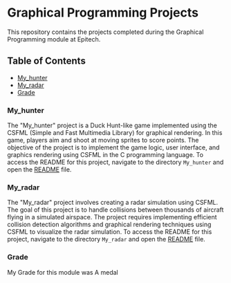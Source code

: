 # Graphical Programming Projects

This repository contains the projects completed during the Graphical Programming module at Epitech.

## Table of Contents

- [My_hunter](#my_hunter)
- [My_radar](#my_radar)
- [Grade](#grade)

### My_hunter

The "My_hunter" project is a Duck Hunt-like game implemented using the CSFML (Simple and Fast Multimedia Library) for graphical rendering. In this game, players aim and shoot at moving sprites to score points. The objective of the project is to implement the game logic, user interface, and graphics rendering using CSFML in the C programming language. To access the README for this project, navigate to the directory `My_hunter` and open the [README](My_hunter/README.md) file.

### My_radar

The "My_radar" project involves creating a radar simulation using CSFML. The goal of this project is to handle collisions between thousands of aircraft flying in a simulated airspace. The project requires implementing efficient collision detection algorithms and graphical rendering techniques using CSFML to visualize the radar simulation. To access the README for this project, navigate to the directory `My_radar` and open the [README](My_radar/README.md) file.

### Grade

My Grade for this module was A medal

